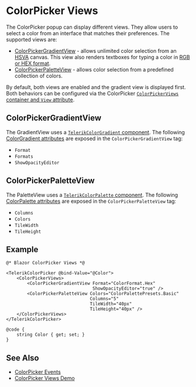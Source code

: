 
# ColorPicker Views

The ColorPicker popup can display different views. They allow users to select a color from an interface that matches their preferences. The supported views are:

* [ColorPickerGradientView](#colorpickergradientview) - allows unlimited color selection from an [HSVA](https://en.wikipedia.org/wiki/HSL_and_HSV) canvas. This view also renders textboxes for typing a color in [RGB or HEX format](slug:colorpicker-overview#supported-value-formats).
* [ColorPickerPaletteView](#colorpickerpaletteview) - allows color selection from a predefined collection of colors.

By default, both views are enabled and the gradient view is displayed first. Both behaviors can be configured via the ColorPicker [`ColorPickerViews` container and `View` attribute](slug:colorpicker-overview#colorpicker-parameters).

## ColorPickerGradientView

The GradientView uses a [`TelerikColorGradient` component](slug:colorgradient-overview). The following [ColorGradient attributes](slug:colorgradient-overview#colorgradient-parameters) are exposed in the `ColorPickerGradientView` tag:

* `Format`
* `Formats`
* `ShowOpacityEditor`

## ColorPickerPaletteView

The PaletteView uses a [`TelerikColorPalette` component](slug:colorpalette-overview). The following [ColorPalette attributes](slug:colorpalette-overview#colorpalette-parameters) are exposed in the `ColorPickerPaletteView` tag:

* `Columns`
* `Colors`
* `TileWidth`
* `TileHeight`

## Example

````RAZOR
@* Blazor ColorPicker Views *@

<TelerikColorPicker @bind-Value="@Color">
    <ColorPickerViews>
        <ColorPickerGradientView Format="ColorFormat.Hex"
                                 ShowOpacityEditor="true" />
        <ColorPickerPaletteView Colors="ColorPalettePresets.Basic"
                                Columns="5"
                                TileWidth="40px"
                                TileHeight="40px" />
    </ColorPickerViews>
</TelerikColorPicker>

@code {
    string Color { get; set; }
}
````

## See Also

* [ColorPicker Events](slug:colorpicker-events)
* [ColorPicker Views Demo](https://demos.telerik.com/blazor-ui/colorpicker/views)
